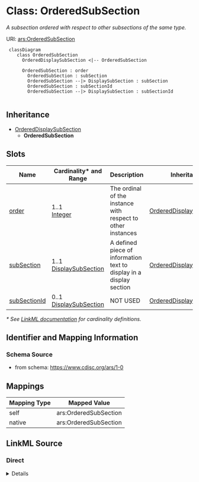 # Class: OrderedSubSection

_A subsection ordered with respect to other subsections of the same type._




URI: [ars:OrderedSubSection](https://www.cdisc.org/ars/1-0/OrderedSubSection)




```mermaid
 classDiagram
    class OrderedSubSection
      OrderedDisplaySubSection <|-- OrderedSubSection

      OrderedSubSection : order
        OrderedSubSection : subSection
        OrderedSubSection --|> DisplaySubSection : subSection
        OrderedSubSection : subSectionId
        OrderedSubSection --|> DisplaySubSection : subSectionId
        
```




## Inheritance
* [OrderedDisplaySubSection](OrderedDisplaySubSection.md)
    * **OrderedSubSection**



## Slots

| Name | Cardinality* and Range | Description | Inheritance |
| ---  | --- | --- | --- |
| [order](order.md) | 1..1 <br/> [Integer](Integer.md) | The ordinal of the instance with respect to other instances | [OrderedDisplaySubSection](OrderedDisplaySubSection.md) |
| [subSection](subSection.md) | 1..1 <br/> [DisplaySubSection](DisplaySubSection.md) | A defined piece of information text to display in a display section | [OrderedDisplaySubSection](OrderedDisplaySubSection.md) |
| [subSectionId](subSectionId.md) | 0..1 <br/> [DisplaySubSection](DisplaySubSection.md) | NOT USED | [OrderedDisplaySubSection](OrderedDisplaySubSection.md) |

_* See [LinkML documentation](https://linkml.io/linkml/schemas/slots.html#slot-cardinality) for cardinality definitions._








## Identifier and Mapping Information







### Schema Source


* from schema: https://www.cdisc.org/ars/1-0





## Mappings

| Mapping Type | Mapped Value |
| ---  | ---  |
| self | ars:OrderedSubSection |
| native | ars:OrderedSubSection |





## LinkML Source

<!-- TODO: investigate https://stackoverflow.com/questions/37606292/how-to-create-tabbed-code-blocks-in-mkdocs-or-sphinx -->

### Direct

<details>
```yaml
name: OrderedSubSection
description: A subsection ordered with respect to other subsections of the same type.
from_schema: https://www.cdisc.org/ars/1-0
rank: 1000
is_a: OrderedDisplaySubSection
slot_usage:
  subSection:
    name: subSection
    domain_of:
    - OrderedDisplaySubSection
    required: true
    value_presence: PRESENT
  subSectionId:
    name: subSectionId
    description: NOT USED
    domain_of:
    - OrderedDisplaySubSection
    value_presence: ABSENT
defining_slots:
- subSection

```
</details>

### Induced

<details>
```yaml
name: OrderedSubSection
description: A subsection ordered with respect to other subsections of the same type.
from_schema: https://www.cdisc.org/ars/1-0
rank: 1000
is_a: OrderedDisplaySubSection
slot_usage:
  subSection:
    name: subSection
    domain_of:
    - OrderedDisplaySubSection
    required: true
    value_presence: PRESENT
  subSectionId:
    name: subSectionId
    description: NOT USED
    domain_of:
    - OrderedDisplaySubSection
    value_presence: ABSENT
attributes:
  order:
    name: order
    description: The ordinal of the instance with respect to other instances.
    from_schema: https://www.cdisc.org/ars/1-0
    rank: 1000
    alias: order
    owner: OrderedSubSection
    domain_of:
    - OrderedListItem
    - WhereClause
    - OrderedGroupingFactor
    - OrderedDisplay
    - OrderedDisplaySubSection
    range: integer
    required: true
  subSection:
    name: subSection
    description: A defined piece of information text to display in a display section.
    from_schema: https://www.cdisc.org/ars/1-0
    rank: 1000
    alias: subSection
    owner: OrderedSubSection
    domain_of:
    - OrderedDisplaySubSection
    range: DisplaySubSection
    required: true
    inlined: true
    value_presence: PRESENT
  subSectionId:
    name: subSectionId
    description: NOT USED
    from_schema: https://www.cdisc.org/ars/1-0
    rank: 1000
    alias: subSectionId
    owner: OrderedSubSection
    domain_of:
    - OrderedDisplaySubSection
    range: DisplaySubSection
    inlined: false
    value_presence: ABSENT
defining_slots:
- subSection

```
</details>